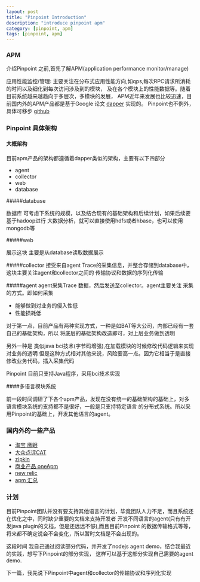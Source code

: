 ```yaml
---
layout: post
title: "Pinpoint Introduction"
description: "introduce pinpoint apm"
category: [pinpoint, apm]
tags: [pinpoint, apm]
---
```


### APM 

介绍Pinpoint 之前,首先了解APM(application performance monitor/manage)

应用性能监控/管理:
主要关注在分布式应用性能方向,如qps,每次RPC请求所消耗的时间以及细化到每次访问涉及到的模块，
及在各个模块上的性能数据等。随着目前系统越来越趋向于多层次，多模块的发展，
APM近年来发展也比较迅速，目前国内外的APM产品都是基于Google 
论文 [dapper](http://bigbully.github.io/Dapper-translation/) 实现的。
Pinpoint也不例外，具体可移步 [github](https://github.com/naver/pinpoint)

### Pinpoint 具体架构
#### 大概架构

目前apm产品的架构都遵循着dapper类似的架构，主要有以下四部分

* agent 
* collector
* web
* database

#####database

数据库 可考虑下系统的规模，以及结合现有的基础架构和后续计划，如果后续要基于hadoop进行
大数据分析，就可以直接使用hdfs或者hbase，也可以使用mongodb等

#####web

展示这块 主要是从database读取数据展示
    
#####collector
接受来自agent Trace的采集信息，并整合存储到database中，这块主要关注agent和collector之间的
传输协议和数据的序列化传输

#####agent
agent采集Trace 数据，然后发送至collector。agent主要关注 采集的方式。即如何采集 
        
* 能够做到对业务的侵入性低
* 性能损耗低
        
对于第一点，目前产品有两种实现方式，一种是如BAT等大公司，内部已经有一套自己的基础架构，所以
将底层的基础架构改造即可，对上层业务做到透明

另外一种是 类似java bci技术(字节码增强),在加载模块的时候修改代码逻辑来实现对业务的透明
但是这种方式相对其他来说，风险要高一点。因为它相当于是直接修改业务代码，插入采集代码
           
Pinpoint 目前只支持Java程序，采用bci技术实现

####多语言模块系统

前一段时间调研了下各个apm产品，发现在没有统一的基础架构的基础上，对多语言模块系统的支持都不是很好，一般是只支持特定语言
的分布式系统。所以采用Pinpoint的基础上，开发其他语言的agent。

        
### 国内外的一些产品

 * [淘宝 鹰眼](http://wenku.it168.com/d_001241168.shtml) 
 * [大众点评CAT](http://mp.weixin.qq.com/s?__biz=MzA5Nzc4OTA1Mw==&mid=410422335&idx=1&sn=6f155b1b5211a26cf0c1e92f954c9874#rd)
 * [zipkin](https://github.com/openzipkin/zipkin)
 * [商业产品 oneApm](http://www.oneapm.com/)
 * [new relic](https://newrelic.com/)
 * [apm 汇总](https://github.com/sdcuike/DistributedTracingSystem)

### 计划

 目前Pinpoint团队并没有要支持其他语言的计划，毕竟团队人力不足，而且系统还在优化之中，同时缺少重要的文档来支持开发者
 开发不同语言的agent(只有有开发java plugin的文档，但是还远远不够),而且目前Pinpoint 的数据传输格式等等，
 将来都不确定说会不会变化，所以暂时文档是不会出现的。

 这段时间 我自己通过阅读部分代码，并开发了nodejs agent demo，结合我最近的实践，想写下Pinpoint的部分实现，
 这样可以基于这部分实现自己需要的agent demo.

 下一篇，我先说下Pinpoint中agent和collector的传输协议和序列化实现

